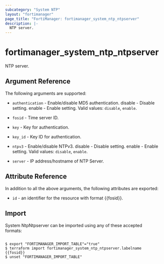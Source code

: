 ```yaml
---
subcategory: "System NTP"
layout: "fortimanager"
page_title: "FortiManager: fortimanager_system_ntp_ntpserver"
description: |-
  NTP server.
---
```


# fortimanager_system_ntp_ntpserver
NTP server.

## Argument Reference


The following arguments are supported:


* `authentication` - Enable/disable MD5 authentication. disable - Disable setting. enable - Enable setting. Valid values: `disable`, `enable`.

* `fosid` - Time server ID.
* `key` - Key for authentication.
* `key_id` - Key ID for authentication.
* `ntpv3` - Enable/disable NTPv3. disable - Disable setting. enable - Enable setting. Valid values: `disable`, `enable`.

* `server` - IP address/hostname of NTP Server.


## Attribute Reference

In addition to all the above arguments, the following attributes are exported:
* `id` - an identifier for the resource with format {{fosid}}.

## Import

System NtpNtpserver can be imported using any of these accepted formats:
```

$ export "FORTIMANAGER_IMPORT_TABLE"="true"
$ terraform import fortimanager_system_ntp_ntpserver.labelname {{fosid}}
$ unset "FORTIMANAGER_IMPORT_TABLE"
```

